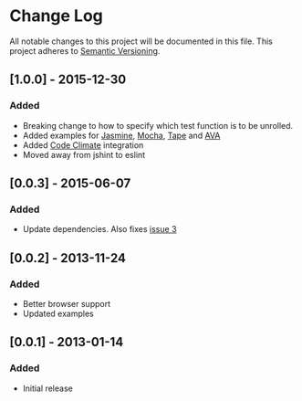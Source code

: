 # Change Log
All notable changes to this project will be documented in this file.
This project adheres to [Semantic Versioning](http://semver.org/).

## [1.0.0] - 2015-12-30
### Added

- Breaking change to how to specify which test function is to be unrolled.
- Added examples for [Jasmine](https://jasmine.github.io/), [Mocha](http://visionmedia.github.com/mocha/), [Tape](https://github.com/substack/tape) and [AVA](https://github.com/sindresorhus/ava)
- Added [Code Climate](https://codeclimate.com/github/lawrencec/Unroll) integration
- Moved away from jshint to eslint


## [0.0.3] - 2015-06-07
### Added

- Update dependencies. Also fixes [issue 3](https://github.com/lawrencec/Unroll/issues/3) 


## [0.0.2] - 2013-11-24
### Added

- Better browser support
- Updated examples

## [0.0.1] - 2013-01-14
### Added

- Initial release
